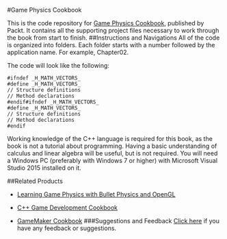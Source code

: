 #Game Physics Cookbook

This is the code repository for [Game Physics Cookbook](https://www.packtpub.com/game-development/game-physics-cookbook?utm_source=github&utm_medium=repository&utm_campaign=9781787123663), published by Packt. It contains all the supporting project files necessary to work through the book from start to finish.
##Instructions and Navigations
All of the code is organized into folders. Each folder starts with a number followed by the application name. For example, Chapter02.



The code will look like the following:
```
#ifndef _H_MATH_VECTORS_
#define _H_MATH_VECTORS_
// Structure definitions
// Method declarations
#endif#ifndef _H_MATH_VECTORS_
#define _H_MATH_VECTORS_
// Structure definitions
// Method declarations
#endif
```

Working knowledge of the C++ language is required for this book, as the book is not a tutorial
about programming. Having a basic understanding of calculus and linear algebra will be
useful, but is not required. You will need a Windows PC (preferably with Windows 7 or higher)
with Microsoft Visual Studio 2015 installed on it.

##Related Products
* [Learning Game Physics with Bullet Physics and OpenGL](https://www.packtpub.com/game-development/learning-game-physics-bullet-physics-and-opengl?utm_source=github&utm_medium=repository&utm_campaign=9781783281879)

* [C++ Game Development Cookbook](https://www.packtpub.com/game-development/c-game-development-cookbook?utm_source=github&utm_medium=repository&utm_campaign=9781785882722)

* [GameMaker Cookbook](https://www.packtpub.com/game-development/gamemaker-cookbook?utm_source=github&utm_medium=repository&utm_campaign=9781784399849)
###Suggestions and Feedback
[Click here](https://docs.google.com/forms/d/e/1FAIpQLSe5qwunkGf6PUvzPirPDtuy1Du5Rlzew23UBp2S-P3wB-GcwQ/viewform) if you have any feedback or suggestions.
